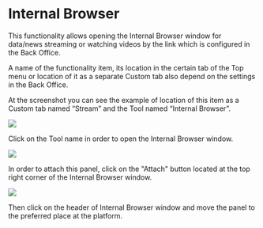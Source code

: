 # Internal Browser

This functionality allows opening the Internal Browser window for data/news streaming or watching videos by the link which is configured in the Back Office.

A name of the functionality item, its location in the certain tab of the Top menu or location of it as a separate Custom tab also depend on the settings in the Back Office.

At the screenshot you can see the example of location of this item as a Custom tab named “Stream” and the Tool named “Internal Browser”.

![](https://lh4.googleusercontent.com/7XJfGwPsO11L6QRZ2dV4c7n4EBXBfMkxYhiUOcZ58eqQntdGF2re8BJSEgMalQtWkTz93O_T-BpXevY8zQL62FGop9dGV4CRhXSkUIfjgdY3AKW6txOxTMrd7SsphufRDbz4IzSL)

Click on the Tool name in order to open the Internal Browser window.

![](https://lh5.googleusercontent.com/Ymrwk4S0WUuVvbow-We_Hm0i5qbAWsJcntPWwAFM0b3zHY1n3rN0XY-YeuA5teRHW1UDP8MQRgPk301zBlm5FSbgDxNILr6VAd81hfjXiLurPTYoPR5FnNGpBQ8bpz0-ZxoCJOVz)

In order to attach this panel, click on the "Attach" button located at the top right corner of the Internal Browser window.

![](https://lh3.googleusercontent.com/FWjKm8QYY5TyOzUXELPxI2FxQ-NJPSmVjgG1U5_XQ_jVX6PAC8ab0k1lNaIHdgA_0d0NSkKDrSGSJa1BupLt80L0bVClEthmqCxFBQECd5NwcNKF3nLFqrAxMvOiZ9xagb56hwhL)

Then click on the header of Internal Browser window and move the panel to the preferred place at the platform.

